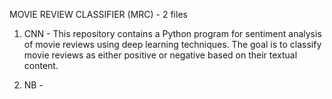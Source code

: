 MOVIE REVIEW CLASSIFIER (MRC) - 2 files

1. CNN - This repository contains a Python program for sentiment analysis of movie reviews using deep learning techniques. The goal is to classify movie reviews as either positive or negative based on their textual content.

2. NB - 
